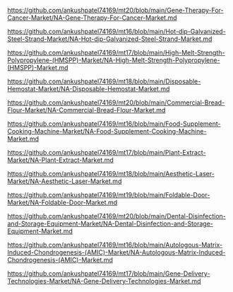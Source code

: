<p><a href="https://github.com/ankushpatel74169/mt20/blob/main/Gene-Therapy-For-Cancer-Market/NA-Gene-Therapy-For-Cancer-Market.md">https://github.com/ankushpatel74169/mt20/blob/main/Gene-Therapy-For-Cancer-Market/NA-Gene-Therapy-For-Cancer-Market.md</a></p><p><a href="https://github.com/ankushpatel74169/mt16/blob/main/Hot-dip-Galvanized-Steel-Strand-Market/NA-Hot-dip-Galvanized-Steel-Strand-Market.md">https://github.com/ankushpatel74169/mt16/blob/main/Hot-dip-Galvanized-Steel-Strand-Market/NA-Hot-dip-Galvanized-Steel-Strand-Market.md</a></p><p><a href="https://github.com/ankushpatel74169/mt17/blob/main/High-Melt-Strength-Polypropylene-(HMSPP)-Market/NA-High-Melt-Strength-Polypropylene-(HMSPP)-Market.md">https://github.com/ankushpatel74169/mt17/blob/main/High-Melt-Strength-Polypropylene-(HMSPP)-Market/NA-High-Melt-Strength-Polypropylene-(HMSPP)-Market.md</a></p><p><a href="https://github.com/ankushpatel74169/mt18/blob/main/Disposable-Hemostat-Market/NA-Disposable-Hemostat-Market.md">https://github.com/ankushpatel74169/mt18/blob/main/Disposable-Hemostat-Market/NA-Disposable-Hemostat-Market.md</a></p><p><a href="https://github.com/ankushpatel74169/mt20/blob/main/Commercial-Bread-Flour-Market/NA-Commercial-Bread-Flour-Market.md">https://github.com/ankushpatel74169/mt20/blob/main/Commercial-Bread-Flour-Market/NA-Commercial-Bread-Flour-Market.md</a></p><p><a href="https://github.com/ankushpatel74169/mt16/blob/main/Food-Supplement-Cooking-Machine-Market/NA-Food-Supplement-Cooking-Machine-Market.md">https://github.com/ankushpatel74169/mt16/blob/main/Food-Supplement-Cooking-Machine-Market/NA-Food-Supplement-Cooking-Machine-Market.md</a></p><p><a href="https://github.com/ankushpatel74169/mt17/blob/main/Plant-Extract-Market/NA-Plant-Extract-Market.md">https://github.com/ankushpatel74169/mt17/blob/main/Plant-Extract-Market/NA-Plant-Extract-Market.md</a></p><p><a href="https://github.com/ankushpatel74169/mt18/blob/main/Aesthetic-Laser-Market/NA-Aesthetic-Laser-Market.md">https://github.com/ankushpatel74169/mt18/blob/main/Aesthetic-Laser-Market/NA-Aesthetic-Laser-Market.md</a></p><p><a href="https://github.com/ankushpatel74169/mt19/blob/main/Foldable-Door-Market/NA-Foldable-Door-Market.md">https://github.com/ankushpatel74169/mt19/blob/main/Foldable-Door-Market/NA-Foldable-Door-Market.md</a></p><p><a href="https://github.com/ankushpatel74169/mt20/blob/main/Dental-Disinfection-and-Storage-Equipment-Market/NA-Dental-Disinfection-and-Storage-Equipment-Market.md">https://github.com/ankushpatel74169/mt20/blob/main/Dental-Disinfection-and-Storage-Equipment-Market/NA-Dental-Disinfection-and-Storage-Equipment-Market.md</a></p><p><a href="https://github.com/ankushpatel74169/mt16/blob/main/Autologous-Matrix-Induced-Chondrogenesis-(AMIC)-Market/NA-Autologous-Matrix-Induced-Chondrogenesis-(AMIC)-Market.md">https://github.com/ankushpatel74169/mt16/blob/main/Autologous-Matrix-Induced-Chondrogenesis-(AMIC)-Market/NA-Autologous-Matrix-Induced-Chondrogenesis-(AMIC)-Market.md</a></p><p><a href="https://github.com/ankushpatel74169/mt17/blob/main/Gene-Delivery-Technologies-Market/NA-Gene-Delivery-Technologies-Market.md">https://github.com/ankushpatel74169/mt17/blob/main/Gene-Delivery-Technologies-Market/NA-Gene-Delivery-Technologies-Market.md</a></p>
